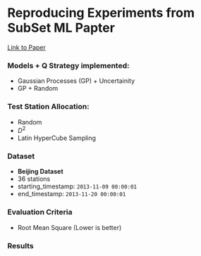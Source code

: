 # Reproducing Experiments from SubSet ML Papter
[Link to Paper](https://drive.google.com/file/d/1SEJ-7u5k0KuQnr2oVucuwBNe8bxYE2Yw/view)

### Models + Q Strategy implemented:
- Gaussian Processes (GP) + Uncertainity
- GP + Random

### Test Station Allocation:
- Random
- $D^{2}$
- Latin HyperCube Sampling

### Dataset
- **Beijing Dataset**
- 36 stations
- starting_timestamp: `2013-11-09 00:00:01`
- end_timestamp: `2013-11-20 00:00:01`

### Evaluation Criteria
- Root Mean Square (Lower is better)

### Results
